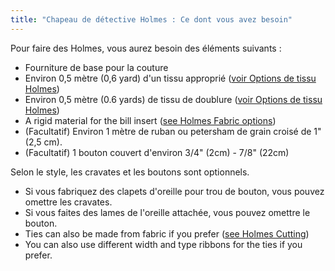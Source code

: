 ```yaml
---
title: "Chapeau de détective Holmes : Ce dont vous avez besoin"
---
```


Pour faire des Holmes, vous aurez besoin des éléments suivants :

- Fourniture de base pour la couture
- Environ 0,5 mètre (0,6 yard) d'un tissu approprié ([voir Options de tissu Holmes](/docs/patterns/holmes/fabric/))
- Environ 0,5 mètre (0.6 yards) de tissu de doublure ([voir Options de tissu Holmes](/docs/patterns/holmes/fabric/))
- A rigid material for the bill insert ([see Holmes Fabric options](/docs/patterns/holmes/fabric/))
- (Facultatif) Environ 1 mètre de ruban ou petersham de grain croisé de 1" (2,5 cm).
- (Facultatif) 1 bouton couvert d'environ 3/4" (2cm) - 7/8" (22cm)

<Note>

Selon le style, les cravates et les boutons sont optionnels.

- Si vous fabriquez des clapets d'oreille pour trou de bouton, vous pouvez omettre les cravates.
- Si vous faites des lames de l'oreille attachée, vous pouvez omettre le bouton.
- Ties can also be made from fabric if you prefer ([see Holmes Cutting](/docs/patterns/holmes/cutting/))
- You can also use different width and type ribbons for the ties if you prefer.

</Note>

